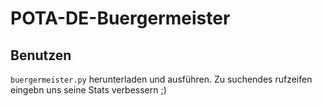 # POTA-DE-Buergermeister

## Benutzen

`buergermeister.py` herunterladen und ausführen. Zu suchendes rufzeifen eingebn uns seine Stats verbessern ;)
